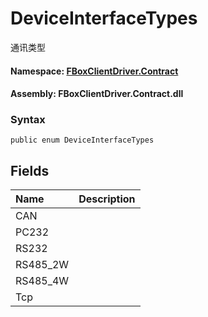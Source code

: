 # DeviceInterfaceTypes

通讯类型

#### **Namespace**: [FBoxClientDriver.Contract](https://docs.flexem.net/fbox/zh-cn/sdk/FBoxClientDriver.Contract.html)

#### **Assembly**: FBoxClientDriver.Contract.dll

### Syntax <a id="FBoxClientDriver_Contract_DeviceInterfaceTypes_syntax"></a>

```text
public enum DeviceInterfaceTypes
```

## Fields <a id="fields"></a>

| Name | Description |
| :--- | :--- |
| CAN |  |
| PC232 |  |
| RS232 |  |
| RS485\_2W |  |
| RS485\_4W |  |
| Tcp |  |


